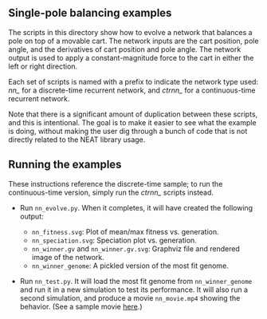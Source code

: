 ## Single-pole balancing examples ##

The scripts in this directory show how to evolve a network that balances a pole on top of a movable cart.  The network
inputs are the cart position, pole angle, and the derivatives of cart position and pole angle.  The network output is 
used to apply a constant-magnitude force to the cart in either the left or right direction.

Each set of scripts is named with a prefix to indicate the network type used: *nn_* for a discrete-time recurrent 
network, and *ctrnn_* for a continuous-time recurrent network. 
 
Note that there is a significant amount of duplication between these scripts, and this is intentional.  The goal is to 
make it easier to see what the example is doing, without making the user dig through a bunch of code that is not 
directly related to the NEAT library usage.

## Running the examples ##

These instructions reference the discrete-time sample; to run the continuous-time version, simply run the *ctrnn_* scripts instead. 

* Run `nn_evolve.py`.  When it completes, it will have created the following output:
    - `nn_fitness.svg`: Plot of mean/max fitness vs. generation.
    - `nn_speciation.svg`: Speciation plot vs. generation.
    - `nn_winner.gv` and `nn_winner.gv.svg`: Graphviz file and rendered image of the network.
    - `nn_winner_genome`: A pickled version of the most fit genome.
    
* Run `nn_test.py`.  It will load the most fit genome from `nn_winner_genome` and run it in a new simulation to test its
performance.  It will also run a second simulation, and produce a movie `nn_movie.mp4` showing the behavior.  (See a sample
movie [here](http://gfycat.com/CavernousCheeryIbadanmalimbe).)


